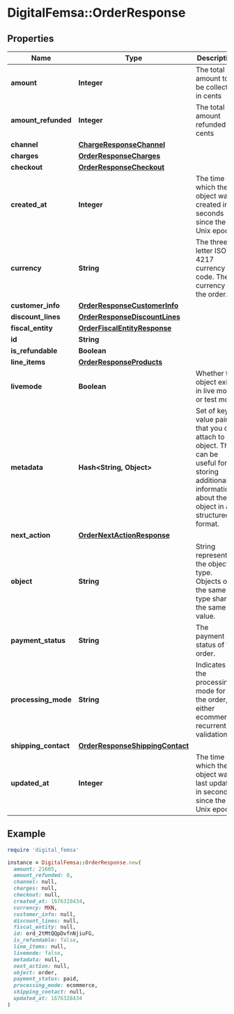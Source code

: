 # DigitalFemsa::OrderResponse

## Properties

| Name | Type | Description | Notes |
| ---- | ---- | ----------- | ----- |
| **amount** | **Integer** | The total amount to be collected in cents | [optional] |
| **amount_refunded** | **Integer** | The total amount refunded in cents | [optional] |
| **channel** | [**ChargeResponseChannel**](ChargeResponseChannel.md) |  | [optional] |
| **charges** | [**OrderResponseCharges**](OrderResponseCharges.md) |  | [optional] |
| **checkout** | [**OrderResponseCheckout**](OrderResponseCheckout.md) |  | [optional] |
| **created_at** | **Integer** | The time at which the object was created in seconds since the Unix epoch | [optional] |
| **currency** | **String** | The three-letter ISO 4217 currency code. The currency of the order. | [optional] |
| **customer_info** | [**OrderResponseCustomerInfo**](OrderResponseCustomerInfo.md) |  | [optional] |
| **discount_lines** | [**OrderResponseDiscountLines**](OrderResponseDiscountLines.md) |  | [optional] |
| **fiscal_entity** | [**OrderFiscalEntityResponse**](OrderFiscalEntityResponse.md) |  | [optional] |
| **id** | **String** |  | [optional] |
| **is_refundable** | **Boolean** |  | [optional] |
| **line_items** | [**OrderResponseProducts**](OrderResponseProducts.md) |  | [optional] |
| **livemode** | **Boolean** | Whether the object exists in live mode or test mode | [optional] |
| **metadata** | **Hash&lt;String, Object&gt;** | Set of key-value pairs that you can attach to an object. This can be useful for storing additional information about the object in a structured format. | [optional] |
| **next_action** | [**OrderNextActionResponse**](OrderNextActionResponse.md) |  | [optional] |
| **object** | **String** | String representing the object’s type. Objects of the same type share the same value. | [optional] |
| **payment_status** | **String** | The payment status of the order. | [optional] |
| **processing_mode** | **String** | Indicates the processing mode for the order, either ecommerce, recurrent or validation. | [optional] |
| **shipping_contact** | [**OrderResponseShippingContact**](OrderResponseShippingContact.md) |  | [optional] |
| **updated_at** | **Integer** | The time at which the object was last updated in seconds since the Unix epoch | [optional] |

## Example

```ruby
require 'digital_femsa'

instance = DigitalFemsa::OrderResponse.new(
  amount: 21605,
  amount_refunded: 0,
  channel: null,
  charges: null,
  checkout: null,
  created_at: 1676328434,
  currency: MXN,
  customer_info: null,
  discount_lines: null,
  fiscal_entity: null,
  id: ord_2tMtQQpDvfnNjiuFG,
  is_refundable: false,
  line_items: null,
  livemode: false,
  metadata: null,
  next_action: null,
  object: order,
  payment_status: paid,
  processing_mode: ecommerce,
  shipping_contact: null,
  updated_at: 1676328434
)
```

